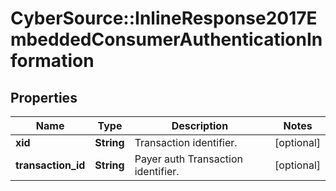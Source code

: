# CyberSource::InlineResponse2017EmbeddedConsumerAuthenticationInformation

## Properties
Name | Type | Description | Notes
------------ | ------------- | ------------- | -------------
**xid** | **String** | Transaction identifier. | [optional] 
**transaction_id** | **String** | Payer auth Transaction identifier. | [optional] 


